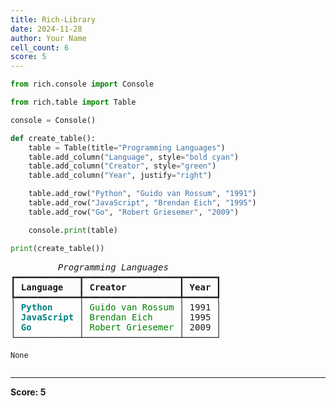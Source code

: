 ```yaml
---
title: Rich-Library
date: 2024-11-28
author: Your Name
cell_count: 6
score: 5
---
```


```python
from rich.console import Console
```


```python
from rich.table import Table
```


```python
console = Console()
```


```python
def create_table():
    table = Table(title="Programming Languages")
    table.add_column("Language", style="bold cyan")
    table.add_column("Creator", style="green")
    table.add_column("Year", justify="right")

    table.add_row("Python", "Guido van Rossum", "1991")
    table.add_row("JavaScript", "Brendan Eich", "1995")
    table.add_row("Go", "Robert Griesemer", "2009")

    console.print(table)
```


```python
print(create_table())
```


<pre style="white-space:pre;overflow-x:auto;line-height:normal;font-family:Menlo,'DejaVu Sans Mono',consolas,'Courier New',monospace"><span style="font-style: italic">         Programming Languages          </span>
┏━━━━━━━━━━━━┳━━━━━━━━━━━━━━━━━━┳━━━━━━┓
┃<span style="font-weight: bold"> Language   </span>┃<span style="font-weight: bold"> Creator          </span>┃<span style="font-weight: bold"> Year </span>┃
┡━━━━━━━━━━━━╇━━━━━━━━━━━━━━━━━━╇━━━━━━┩
│<span style="color: #008080; text-decoration-color: #008080; font-weight: bold"> Python     </span>│<span style="color: #008000; text-decoration-color: #008000"> Guido van Rossum </span>│ 1991 │
│<span style="color: #008080; text-decoration-color: #008080; font-weight: bold"> JavaScript </span>│<span style="color: #008000; text-decoration-color: #008000"> Brendan Eich     </span>│ 1995 │
│<span style="color: #008080; text-decoration-color: #008080; font-weight: bold"> Go         </span>│<span style="color: #008000; text-decoration-color: #008000"> Robert Griesemer </span>│ 2009 │
└────────────┴──────────────────┴──────┘
</pre>



    None



```python

```


---
**Score: 5**
